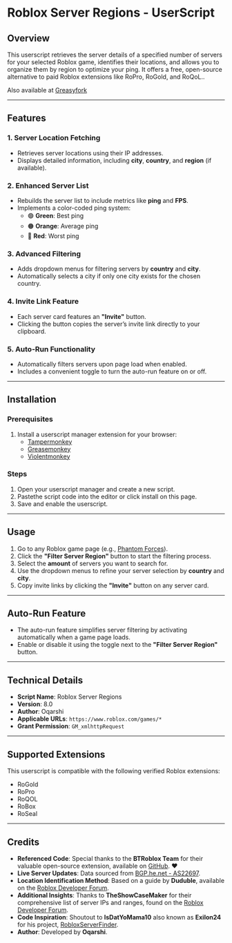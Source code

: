 # **Roblox Server Regions - UserScript**

## **Overview**  
This userscript retrieves the server details of a specified number of servers for your selected Roblox game, identifies their locations, and allows you to organize them by region to optimize your ping. It offers a free, open-source alternative to paid Roblox extensions like RoPro, RoGold, and RoQoL..

Also available at [Greasyfork](https://greasyfork.org/en/scripts/522164-roblox-region-locator)

---

## **Features**  

### **1. Server Location Fetching**  
- Retrieves server locations using their IP addresses.  
- Displays detailed information, including **city**, **country**, and **region** (if available).  

### **2. Enhanced Server List**  
- Rebuilds the server list to include metrics like **ping** and **FPS**.  
- Implements a color-coded ping system:  
  - 🟢 **Green**: Best ping  
  - 🟠 **Orange**: Average ping  
  - 🔴 **Red**: Worst ping  

### **3. Advanced Filtering**  
- Adds dropdown menus for filtering servers by **country** and **city**.  
- Automatically selects a city if only one city exists for the chosen country.  

### **4. Invite Link Feature**  
- Each server card features an **"Invite"** button.  
- Clicking the button copies the server’s invite link directly to your clipboard.  

### **5. Auto-Run Functionality**  
- Automatically filters servers upon page load when enabled.  
- Includes a convenient toggle to turn the auto-run feature on or off.  

---

## **Installation**  

### Prerequisites  
1. Install a userscript manager extension for your browser:  
   - [Tampermonkey](https://www.tampermonkey.net/)  
   - [Greasemonkey](https://www.greasespot.net/)  
   - [Violentmonkey](https://violentmonkey.github.io/)

### Steps  
1. Open your userscript manager and create a new script.  
2. Pastethe script code into the editor or click install on this page.  
3. Save and enable the userscript.  

---

## **Usage**  

1. Go to any Roblox game page (e.g., [Phantom Forces](https://www.roblox.com/games/292439477/Christmas-Update-Phantom-Forces)).  
2. Click the **"Filter Server Region"** button to start the filtering process. 
3. Select the **amount** of servers you want to search for.
4. Use the dropdown menus to refine your server selection by **country** and **city**.  
5. Copy invite links by clicking the **"Invite"** button on any server card.  

---

## **Auto-Run Feature**  

- The auto-run feature simplifies server filtering by activating automatically when a game page loads.  
- Enable or disable it using the toggle next to the **"Filter Server Region"** button.  

---

## **Technical Details**  

- **Script Name**: Roblox Server Regions  
- **Version**: 8.0  
- **Author**: Oqarshi  
- **Applicable URLs**: `https://www.roblox.com/games/*`  
- **Grant Permission**: `GM_xmlhttpRequest`  

---

## **Supported Extensions**  
This userscript is compatible with the following verified Roblox extensions:  
- RoGold  
- RoPro  
- RoQOL  
- RoBox  
- RoSeal  

---

## **Credits**  

- **Referenced Code**: Special thanks to the **BTRoblox Team** for their valuable open-source extension, available on [GitHub](https://github.com/AntiBoomz/BTRoblox). ❤️    
- **Live Server Updates**: Data sourced from [BGP.he.net - AS22697](https://bgp.he.net/AS22697#_prefixes).  
- **Location Identification Method**: Based on a guide by **Duduble**, available on the [Roblox Developer Forum](https://devforum.roblox.com/t/how-to-find-the-server-region-from-the-website/2862705/5).  
- **Additional Insights**: Thanks to **TheShowCaseMaker** for their comprehensive list of server IPs and ranges, found on the [Roblox Developer Forum](https://devforum.roblox.com/t/all-roblox-server-ips-and-ranges/1802411).  
- **Code Inspiration**: Shoutout to **IsDatYoMama10** also known as **Exilon24** for his project, [RobloxServerFinder](https://github.com/Exilon24/RobloxServerFinder).  
- **Author**: Developed by **Oqarshi**.
